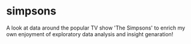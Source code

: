 # simpsons
A look at data around the popular TV show 'The Simpsons' to enrich my own enjoyment of exploratory data analysis and insight genaration!
